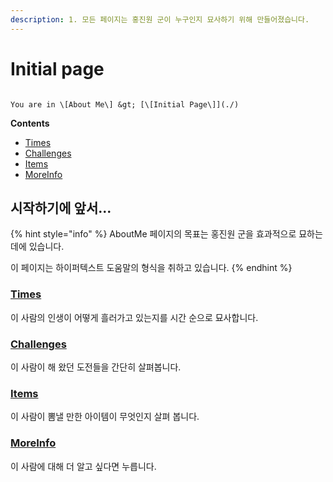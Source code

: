 ```yaml
---
description: 1. 모든 페이지는 홍진원 군이 누구인지 묘사하기 위해 만들어졌습니다.
---
```


# Initial page

                                                                                You are in \[About Me\] &gt; [\[Initial Page\]](./)

**Contents**

* [Times](mytimes.md)
* [Challenges](challenges.md)
* [Items](myitems/)
* [MoreInfo](moreinfo.md)

## 시작하기에 앞서...

{% hint style="info" %}
AboutMe 페이지의 목표는 홍진원 군을 효과적으로 묘하는 데에 있습니다.

이 페이지는 하이퍼텍스트 도움말의 형식을 취하고 있습니다. 
{% endhint %}

### [Times](mytimes.md)

이 사람의 인생이 어떻게 흘러가고 있는지를 시간 순으로 묘사합니다.



### [Challenges](challenges.md)

이 사람이 해 왔던 도전들을 간단히 살펴봅니다. 



### [Items](myitems/)

이 사람이 뽐낼 만한 아이템이 무엇인지 살펴 봅니다.



### [MoreInfo](moreinfo.md)

이 사람에 대해 더 알고 싶다면 누릅니다.







